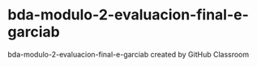 # bda-modulo-2-evaluacion-final-e-garciab
bda-modulo-2-evaluacion-final-e-garciab created by GitHub Classroom

